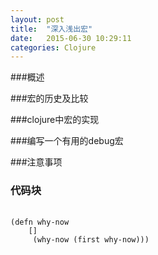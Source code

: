 ```yaml
---
layout: post
title:  "深入浅出宏"
date:   2015-06-30 10:29:11
categories: Clojure
---
```


###概述

###宏的历史及比较

###clojure中宏的实现

###编写一个有用的debug宏

###注意事项



### 代码块
<pre>
	<code>
(defn why-now
    []
     (why-now (first why-now)))
</code>
</pre>
